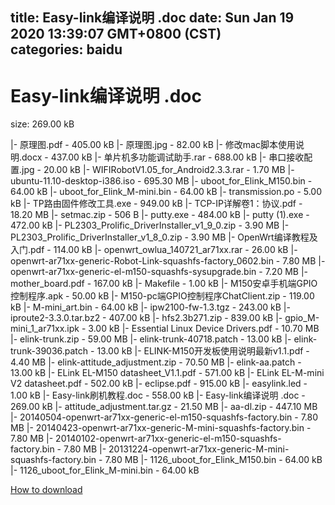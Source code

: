 
title: Easy-link编译说明 .doc
date: Sun Jan 19 2020 13:39:07 GMT+0800 (CST)    
categories: baidu
---

# Easy-link编译说明 .doc
size: 269.00 kB
 
 
|- 原理图.pdf - 405.00 kB
|- 原理图.jpg - 82.00 kB
|- 修改mac脚本使用说明.docx - 437.00 kB
|- 单片机多功能调试助手.rar - 688.00 kB
|- 串口接收配置.jpg - 20.00 kB
|- WIFIRobotV1.05_for_Android2.3.3.rar - 1.70 MB
|- ubuntu-11.10-desktop-i386.iso - 695.30 MB
|- uboot_for_Elink_M150.bin - 64.00 kB
|- uboot_for_Elink_M-mini.bin - 64.00 kB
|- transmission.po - 5.00 kB
|- TP路由固件修改工具.exe - 949.00 kB
|- TCP-IP详解卷1：协议.pdf - 18.20 MB
|- setmac.zip - 506 B
|- putty.exe - 484.00 kB
|- putty (1).exe - 472.00 kB
|- PL2303_Prolific_DriverInstaller_v1_9_0.zip - 3.90 MB
|- PL2303_Prolific_DriverInstaller_v1_8_0.zip - 3.90 MB
|- OpenWrt编译教程及入门.pdf - 114.00 kB
|- openwrt_owlua_140721_ar71xx.rar - 26.00 kB
|- openwrt-ar71xx-generic-Robot-Link-squashfs-factory_0602.bin - 7.80 MB
|- openwrt-ar71xx-generic-el-m150-squashfs-sysupgrade.bin - 7.20 MB
|- mother_board.pdf - 167.00 kB
|- Makefile - 1.00 kB
|- M150安卓手机端GPIO控制程序.apk - 50.00 kB
|- M150-pc端GPIO控制程序ChatClient.zip - 119.00 kB
|- M-mini_art.bin - 64.00 kB
|- ipw2100-fw-1.3.tgz - 243.00 kB
|- iproute2-3.3.0.tar.bz2 - 407.00 kB
|- hfs2.3b271.zip - 839.00 kB
|- gpio_M-mini_1_ar71xx.ipk - 3.00 kB
|- Essential Linux Device Drivers.pdf - 10.70 MB
|- elink-trunk.zip - 59.00 MB
|- elink-trunk-40718.patch - 13.00 kB
|- elink-trunk-39036.patch - 13.00 kB
|- ELINK-M150开发板使用说明最新v1.1.pdf - 4.40 MB
|- elink-attitude_adjustment.zip - 70.50 MB
|- elink-aa.patch - 13.00 kB
|- ELink EL-M150 datasheet_V1.1.pdf - 571.00 kB
|- ELink EL-M-mini V2 datasheet.pdf - 502.00 kB
|- eclipse.pdf - 915.00 kB
|- easylink.led - 1.00 kB
|- Easy-link刷机教程.doc - 558.00 kB
|- Easy-link编译说明 .doc - 269.00 kB
|- attitude_adjustment.tar.gz - 21.50 MB
|- aa-dl.zip - 447.10 MB
|- 20140504-openwrt-ar71xx-generic-el-m150-squashfs-factory.bin - 7.80 MB
|- 20140423-openwrt-ar71xx-generic-M-mini-squashfs-factory.bin - 7.80 MB
|- 20140102-openwrt-ar71xx-generic-el-m150-squashfs-factory.bin - 7.80 MB
|- 20131224-openwrt-ar71xx-generic-M-mini-squashfs-factory.bin - 7.80 MB
|- 1126_uboot_for_Elink_M150.bin - 64.00 kB
|- 1126_uboot_for_Elink_M-mini.bin - 64.00 kB

[How to download](https://bpcam.bemobtrk.com/go/2ceec3aa-1ca2-46d6-b9ff-aaa5c184517c?jno=4914)